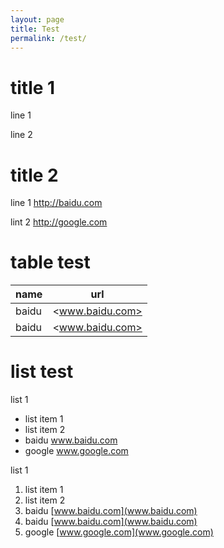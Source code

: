 ```yaml
---
layout: page
title: Test
permalink: /test/
---
```

# title 1
line 1

line 2

# title 2
line 1 <http://baidu.com>

lint 2 <http://google.com>

# table test
|name |url |
| --- | --- |
|baidu| <www.baidu.com> |
|baidu| <www.baidu.com> |

# list test
list 1
* list item 1
* list item 2
* baidu   www.baidu.com
* google  www.google.com

list 1
1. list item 1
2. list item 2
3. baidu [www.baidu.com](www.baidu.com)
3. baidu [www.baidu.com](www.baidu.com)
4. google [www.google.com](www.google.com)
